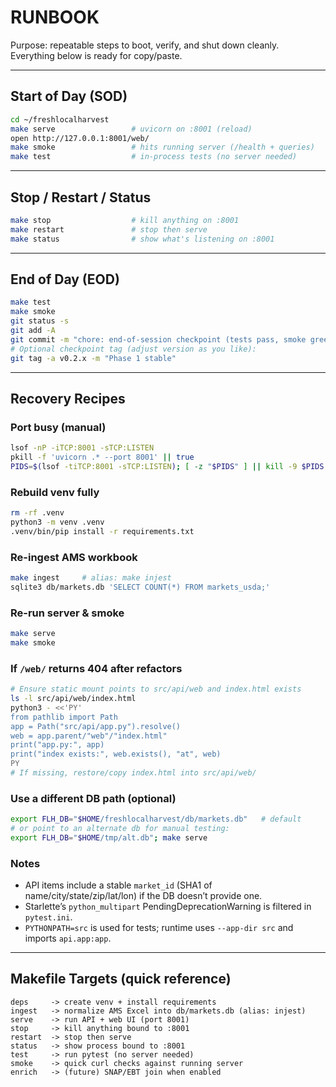 # RUNBOOK

Purpose: repeatable steps to boot, verify, and shut down cleanly.  
Everything below is ready for copy/paste.

---

## Start of Day (SOD)

~~~bash
cd ~/freshlocalharvest
make serve                 # uvicorn on :8001 (reload)
open http://127.0.0.1:8001/web/
make smoke                 # hits running server (/health + queries)
make test                  # in-process tests (no server needed)
~~~

---

## Stop / Restart / Status

~~~bash
make stop                  # kill anything on :8001
make restart               # stop then serve
make status                # show what's listening on :8001
~~~

---

## End of Day (EOD)

~~~bash
make test
make smoke
git status -s
git add -A
git commit -m "chore: end-of-session checkpoint (tests pass, smoke green)"
# Optional checkpoint tag (adjust version as you like):
git tag -a v0.2.x -m "Phase 1 stable"
~~~

---

## Recovery Recipes

### Port busy (manual)

~~~bash
lsof -nP -iTCP:8001 -sTCP:LISTEN
pkill -f 'uvicorn .* --port 8001' || true
PIDS=$(lsof -tiTCP:8001 -sTCP:LISTEN); [ -z "$PIDS" ] || kill -9 $PIDS
~~~

### Rebuild venv fully

~~~bash
rm -rf .venv
python3 -m venv .venv
.venv/bin/pip install -r requirements.txt
~~~

### Re-ingest AMS workbook

~~~bash
make ingest     # alias: make injest
sqlite3 db/markets.db 'SELECT COUNT(*) FROM markets_usda;'
~~~

### Re-run server & smoke

~~~bash
make serve
make smoke
~~~

### If `/web/` returns 404 after refactors

~~~bash
# Ensure static mount points to src/api/web and index.html exists
ls -l src/api/web/index.html
python3 - <<'PY'
from pathlib import Path
app = Path("src/api/app.py").resolve()
web = app.parent/"web"/"index.html"
print("app.py:", app)
print("index exists:", web.exists(), "at", web)
PY
# If missing, restore/copy index.html into src/api/web/
~~~

### Use a different DB path (optional)

~~~bash
export FLH_DB="$HOME/freshlocalharvest/db/markets.db"   # default
# or point to an alternate db for manual testing:
export FLH_DB="$HOME/tmp/alt.db"; make serve
~~~

### Notes

- API items include a stable `market_id` (SHA1 of name/city/state/zip/lat/lon) if the DB doesn’t provide one.
- Starlette’s `python_multipart` PendingDeprecationWarning is filtered in `pytest.ini`.
- `PYTHONPATH=src` is used for tests; runtime uses `--app-dir src` and imports `api.app:app`.

---

## Makefile Targets (quick reference)

```text
deps     -> create venv + install requirements
ingest   -> normalize AMS Excel into db/markets.db (alias: injest)
serve    -> run API + web UI (port 8001)
stop     -> kill anything bound to :8001
restart  -> stop then serve
status   -> show process bound to :8001
test     -> run pytest (no server needed)
smoke    -> quick curl checks against running server
enrich   -> (future) SNAP/EBT join when enabled
